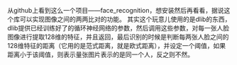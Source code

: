 从github上看到这么一个项目——face_recognition，想安装然后再看看，据说这个库可以实现图像之间的两两比对的功能。
其实这个玩意儿使用的是dlib的东西，dlib提供已经训练好了的循环神经网络的参数，然后调用这些参数，对每一张人脸图像进行提取128维的特征，并且返回，最后识别的时候是判断每两张人脸之间的128维特征的距离（它用的是范式距离，就是欧式距离），并设定一个阈值，如果距离小于该阈值，则表示量张图片表示的是同一个人，反之则不然。